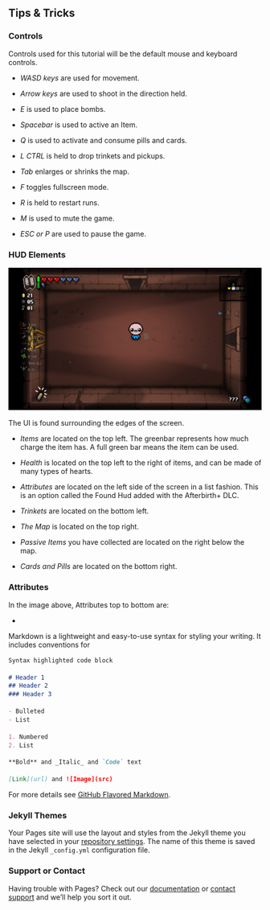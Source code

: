 ## Tips & Tricks

### Controls

Controls used for this tutorial will be the default mouse and keyboard controls.

- *WASD keys* are used for movement.

- *Arrow keys* are used to shoot in the direction held.

- *E* is used to place bombs.

- *Spacebar* is used to active an Item.

- *Q* is used to activate and consume pills and cards.

- *L CTRL* is held to drop trinkets and pickups.

- *Tab* enlarges or shrinks the map.

- *F* toggles fullscreen mode.

- *R* is held to restart runs.

- *M* is used to mute the game.

- *ESC or P* are used to pause the game.

### HUD Elements

![UI](images/demonstration.jpg)

The UI is found surrounding the edges of the screen.

- *Items* are located on the top left. The greenbar represents how much charge the item has. A full green bar means the item can be used.

- *Health* is located on the top left to the right of items, and can be made of many types of hearts.

- *Attributes* are located on the left side of the screen in a list fashion. This is an option called the Found Hud added with the Afterbirth+ DLC.

- *Trinkets* are located on the bottom left.

- *The Map* is located on the top right.

- *Passive Items* you have collected are located on the right below the map.

- *Cards and Pills* are located on the bottom right. 

### Attributes

In the image above, Attributes top to bottom are:

- 

Markdown is a lightweight and easy-to-use syntax for styling your writing. It includes conventions for

```markdown
Syntax highlighted code block

# Header 1
## Header 2
### Header 3

- Bulleted
- List

1. Numbered
2. List

**Bold** and _Italic_ and `Code` text

[Link](url) and ![Image](src)
```

For more details see [GitHub Flavored Markdown](https://guides.github.com/features/mastering-markdown/).

### Jekyll Themes

Your Pages site will use the layout and styles from the Jekyll theme you have selected in your [repository settings](https://github.com/elliottim/elliottim.github.io/settings/pages). The name of this theme is saved in the Jekyll `_config.yml` configuration file.

### Support or Contact

Having trouble with Pages? Check out our [documentation](https://docs.github.com/categories/github-pages-basics/) or [contact support](https://support.github.com/contact) and we’ll help you sort it out.
